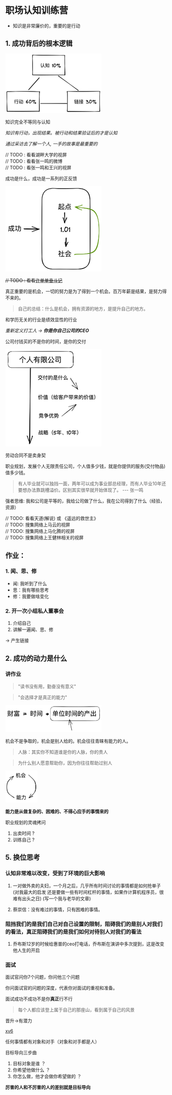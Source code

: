 # 职场认知训练营

- 知识是非常廉价的，重要的是行动

## 1. 成功背后的根本逻辑

<img src="./picture/01.png" width="300px">


知识完全不等同与认知

*知识有行动，出现结果。被行动和结果验证后的才是认知*

*通过采访去了解一个人, 一手的故事是最重要的*

// TODO : 看看湖畔大学的视屏    <br/>
// TODO : 看看张一鸣的微博      <br/>
// TODO : 看张一鸣和王兴的视屏   <br/>


成功是什么，成功是一系列的正反馈

<img src="./picture/02.png" width="300px">


<strike> // TODO : 看看[许单单奋斗记](http://tech.sina.com.cn/i/2012-02-04/11306683283.shtml) </strike>


真正重要的是机会，一切的努力是为了得到一个机会。百万年薪是结果，是努力得不来的。

> 自己的总结：什么是机会，拥有资源的地方，是提升自己的地方。



和学历无关的行业是绩效显性的行业

*重新定义打工人 -> **你是你自己公司的CEO***

公司付钱买的不是你的时间，是你的交付

<img src="./picture/03.png" width="300px">

劳动合同不是卖身契

职业规划，发展个人无限责任公司，个人值多少钱，就是你提供的服务(交付物品)值多少钱。

> 有人毕业就可以独挡一面，两年可以成为事业部总经理，而有人毕业10年还要想办法靠跳槽溢价。区别其实很早就开始体现了。  ---   张一鸣

强者思维: 我和公司是平等的，我给公司做了什么，我在公司得到了什么（经验，资源）

// TODO: 看看天道(解说) 或 《遥远的救世主》 <br/>
// TODO: 搜集网络上马云的视屏 <br/>
// TODO: 搜集网络上马化腾的视屏 <br/>
// TODO: 搜集网络上王健林相关的视屏 <br/>

## 作业：

### 1. 闻、思、修

- 闻: 我听到了什么
- 思：我有哪些思考
- 修：我要做啥变化

### 2. 开一次小组私人董事会

1. 介绍自己
2. 讲解一遍闻、思、修

-> 产生链接


## 2. 成功的动力是什么

### 讲作业

> "读书没有用，勤奋没有意义"

> "会选择才是真正的能力"


<img src="./picture/04.png" width="300px">

机会不是争取的，机会是别人给的。机会往往青睐有能力的人。

> 人脉：其实你不知道谁是你的人脉，你的贵人

> 为什么别人愿意帮助你，因为你往往帮助过别人

<img src="./picture/05.png" width="100px">

**能力是从做复杂的、困难的、不得心应手的事情来的**

职业规划的灵魂拷问
1. 出卖时间 ?
2. 训练自己 ?








## 5. 换位思考

### 认知非常难以改变，受到了环境的巨大影响

1. 一对做外卖的夫妇，一个月之后，几乎所有时间讨论的事情都是如何抢单子(对我最大的启发
还是要做一些有时间杠杆的事情，如果作计算机程序员，很难有出头之日)
(写一个我与老华的文章)

2. 蔡崇信：没有难过的事情，只有困难的事情。

### 阻挡我们的是我们自己对自己设置的限制，阻碍我们的是别人对我们的看法，真正阻碍我们的是我们如何对待别人对我们的看法

1. 乔布斯12岁的时候给惠普的ceo打电话，乔布斯在演讲中多次提到，这是改变他人生的开启


### 面试

面试官问你7个问题，你问他三个问题

你问面试官的问题的深度，代表你对面试的重视和准备。

面试成功不成功不是你**真正**行不行


>每个人都应该登上属于自己的那座山，看到属于自己的风景

晋升->有潜力

[xv6](https://th0ar.gitbooks.io/xv6-chinese/content/index.html)

任何事情都有对象和对手（对象和对手都是人）


目标导向三步曲

1. 目标对象是谁 ？
2. 你希望他做什么 ？
3. 你怎么做，他才会做你希望做的 ？


**厉害的人和不厉害的人的差别就是目标导向**




